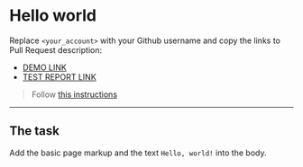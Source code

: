 # Hello world
Replace `<your_account>` with your Github username and copy the links to Pull Request description:
- [DEMO LINK](https://Cherednychenko.github.io/layout_hello-world/)
- [TEST REPORT LINK](https://Cherednych.github.io/layout_hello-world/report/html_report/)

> Follow [this instructions](https://mate-academy.github.io/layout_task-guideline/#how-to-solve-the-layout-tasks-on-github)
___

## The task
Add the basic page markup and the text `Hello, world!` into the body.
